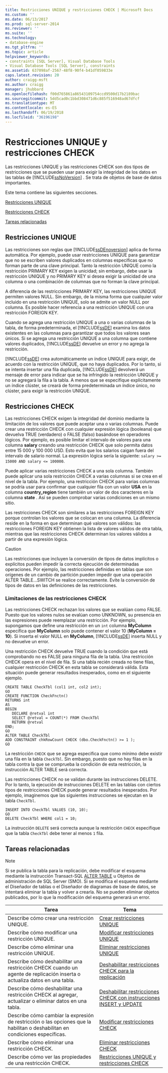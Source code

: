 ```yaml
---
title: Restricciones UNIQUE y restricciones CHECK | Microsoft Docs
ms.custom: ''
ms.date: 06/13/2017
ms.prod: sql-server-2014
ms.reviewer: ''
ms.suite: ''
ms.technology:
- database-engine
ms.tgt_pltfrm: ''
ms.topic: article
helpviewer_keywords:
- constraints [SQL Server], Visual Database Tools
- Visual Database Tools [SQL Server], constraints
ms.assetid: 637098af-2567-48f8-90f4-b41df059833e
caps.latest.revision: 20
author: craigg-msft
ms.author: craigg
manager: jhubbard
ms.openlocfilehash: f00d765861a86543109754ccd9500d17b2189bac
ms.sourcegitcommit: 5dd5cad0c1bbd308471d6c885f516948ad67dfcf
ms.translationtype: MT
ms.contentlocale: es-ES
ms.lasthandoff: 06/19/2018
ms.locfileid: "36196198"
---
```

# <a name="unique-constraints-and-check-constraints"></a>Restricciones UNIQUE y restricciones CHECK
  Las restricciones UNIQUE y las restricciones CHECK son dos tipos de restricciones que se pueden usar para exigir la integridad de los datos en las tablas de [!INCLUDE[ssNoVersion](../../includes/ssnoversion-md.md)] . Se trata de objetos de base de datos importantes.  
  
 Este tema contiene las siguientes secciones.  
  
 [Restricciones UNIQUE](#Unique)  
  
 [Restricciones CHECK](#Check)  
  
 [Tareas relacionadas](#Tasks)  
  
##  <a name="Unique"></a> Restricciones UNIQUE  
 Las restricciones son reglas que [!INCLUDE[ssDEnoversion](../../includes/ssdenoversion-md.md)] aplica de forma automática. Por ejemplo, puede usar restricciones UNIQUE para garantizar que no se escriben valores duplicados en columnas específicas que no forman parte de una clave principal. Tanto la restricción UNIQUE como la restricción PRIMARY KEY exigen la unicidad; sin embargo, debe usar la restricción UNIQUE y no PRIMARY KEY si desea exigir la unicidad de una columna o una combinación de columnas que no forman la clave principal.  
  
 A diferencia de las restricciones PRIMARY KEY, las restricciones UNIQUE permiten valores NULL. Sin embargo, de la misma forma que cualquier valor incluido en una restricción UNIQUE, solo se admite un valor NULL por columna. Es posible hacer referencia a una restricción UNIQUE con una restricción FOREIGN KEY.  
  
 Cuando se agrega una restricción UNIQUE a una o varias columnas de la tabla, de forma predeterminada, el [!INCLUDE[ssDE](../../includes/ssde-md.md)] examina los datos existentes en las columnas para garantizar que todos los valores sean únicos. Si se agrega una restricción UNIQUE a una columna que contiene valores duplicados, [!INCLUDE[ssDE](../../includes/ssde-md.md)] devuelve un error y no agrega la restricción.  
  
 [!INCLUDE[ssDE](../../includes/ssde-md.md)] crea automáticamente un índice UNIQUE para exigir, de acuerdo con la restricción UNIQUE, que no haya duplicados. Por lo tanto, si se intenta insertar una fila duplicada, [!INCLUDE[ssDE](../../includes/ssde-md.md)] devolverá un mensaje de error para indicar que se ha infringido la restricción UNIQUE y no se agregará la fila a la tabla. A menos que se especifique explícitamente un índice clúster, se creará de forma predeterminada un índice único, no clúster, para exigir la restricción UNIQUE.  
  
##  <a name="Check"></a> Restricciones CHECK  
 Las restricciones CHECK exigen la integridad del dominio mediante la limitación de los valores que puede aceptar una o varias columnas. Puede crear una restricción CHECK con cualquier expresión lógica (booleana) que devuelva TRUE (verdadero) o FALSE (falso) basándose en operadores lógicos. Por ejemplo, es posible limitar el intervalo de valores para una columna **salary** creando una restricción CHECK que solo permita datos entre 15 000 y 100 000 USD. Esto evita que los salarios caigan fuera del intervalo de salario normal. La expresión lógica sería la siguiente: `salary >= 15000 AND salary <= 100000`.  
  
 Puede aplicar varias restricciones CHECK a una sola columna. También puede aplicar una sola restricción CHECK a varias columnas si se crea en el nivel de la tabla. Por ejemplo, una restricción CHECK para varias columnas se podría usar para confirmar que cualquier fila con un valor **USA** en la columna **country_region** tiene también un valor de dos caracteres en la columna **state** . Así se pueden comprobar varias condiciones en un mismo sitio.  
  
 Las restricciones CHECK son similares a las restricciones FOREIGN KEY porque controlan los valores que se colocan en una columna. La diferencia reside en la forma en que determinan qué valores son válidos: las restricciones FOREIGN KEY obtienen la lista de valores válidos de otra tabla, mientras que las restricciones CHECK determinan los valores válidos a partir de una expresión lógica.  
  
> [!CAUTION]  
>  Las restricciones que incluyen la conversión de tipos de datos implícitos o explícitos pueden impedir la correcta ejecución de determinadas operaciones. Por ejemplo, las restricciones definidas en tablas que son orígenes de un cambio de partición pueden impedir que una operación ALTER TABLE...SWITCH se realice correctamente. Evite la conversión de tipos de datos en las definiciones de las restricciones.  
  
### <a name="limitations-of-check-constraints"></a>Limitaciones de las restricciones CHECK  
 Las restricciones CHECK rechazan los valores que se evalúan como FALSE. Puesto que los valores nulos se evalúan como UNKNOWN, su presencia en las expresiones puede reemplazar una restricción. Por ejemplo, supongamos que define una restricción en un `int` columna **MyColumn** especifica que **MyColumn** solo puede contener el valor 10 (**MyColumn = 10**). Si inserta el valor NULL en **MyColumn**, [!INCLUDE[ssDE](../../includes/ssde-md.md)] inserta NULL y no devuelve un error.  
  
 Una restricción CHECK devuelve TRUE cuando la condición que está comprobando no es FALSE para ninguna fila de la tabla. Una restricción CHECK opera en el nivel de fila. Si una tabla recién creada no tiene filas, cualquier restricción CHECK en esta tabla se considerará válida. Esta situación puede generar resultados inesperados, como en el siguiente ejemplo.  
  
```  
CREATE TABLE CheckTbl (col1 int, col2 int);  
GO  
CREATE FUNCTION CheckFnctn()  
RETURNS int  
AS   
BEGIN  
   DECLARE @retval int  
   SELECT @retval = COUNT(*) FROM CheckTbl  
   RETURN @retval  
END;  
GO  
ALTER TABLE CheckTbl  
ADD CONSTRAINT chkRowCount CHECK (dbo.CheckFnctn() >= 1 );  
GO  
```  
  
 La restricción `CHECK` que se agrega especifica que como mínimo debe existir una fila en la tabla `CheckTbl`. Sin embargo, puesto que no hay filas en la tabla contra la que se comprueba la condición de esta restricción, la instrucción ALTER TABLE será correcta.  
  
 Las restricciones CHECK no se validan durante las instrucciones DELETE. Por lo tanto, la ejecución de instrucciones DELETE en las tablas con ciertos tipos de restricciones CHECK puede generar resultados inesperados. Por ejemplo, imaginemos que las siguientes instrucciones se ejecutan en la tabla `CheckTbl`.  
  
```  
INSERT INTO CheckTbl VALUES (10, 10);  
GO  
DELETE CheckTbl WHERE col1 = 10;  
```  
  
 La instrucción `DELETE` será correcta aunque la restricción `CHECK` especifique que la tabla `CheckTbl` debe tener al menos `1` fila.  
  
##  <a name="Tasks"></a> Tareas relacionadas  
  
> [!NOTE]  
>  Si se publica la tabla para la replicación, debe modificar el esquema mediante la instrucción Transact-SQL [ALTER TABLE](/sql/t-sql/statements/alter-table-transact-sql) u Objetos de administración de SQL Server (SMO). Si se modifica el esquema mediante el Diseñador de tablas o el Diseñador de diagramas de base de datos, se intentará eliminar la tabla y volver a crearla. No se pueden eliminar objetos publicados, por lo que la modificación del esquema generará un error.  
  
|Tarea|Tema|  
|----------|-----------|  
|Describe cómo crear una restricción UNIQUE.|[Crear restricciones UNIQUE](../tables/create-unique-constraints.md)|  
|Describe cómo modificar una restricción UNIQUE.|[Modificar restricciones UNIQUE](../tables/modify-unique-constraints.md)|  
|Describe cómo eliminar una restricción UNIQUE.|[Eliminar restricciones UNIQUE](../tables/delete-unique-constraints.md)|  
|Describe cómo deshabilitar una restricción CHECK cuando un agente de replicación inserta o actualiza datos en una tabla.|[Deshabilitar restricciones CHECK para la replicación](../tables/disable-check-constraints-for-replication.md)|  
|Describe cómo deshabilitar una restricción CHECK al agregar, actualizar o eliminar datos en una tabla.|[Deshabilitar restricciones CHECK con instrucciones INSERT y UPDATE](../tables/disable-check-constraints-with-insert-and-update-statements.md)|  
|Describe cómo cambiar la expresión de restricción o las opciones que la habilitan o deshabilitan en condiciones específicas.|[Modificar restricciones CHECK](../tables/modify-check-constraints.md)|  
|Describe cómo eliminar una restricción CHECK.|[Eliminar restricciones CHECK](../tables/delete-check-constraints.md)|  
|Describe cómo ver las propiedades de una restricción CHECK.|[Restricciones UNIQUE y restricciones CHECK](../tables/unique-constraints-and-check-constraints.md)|  
  
  
